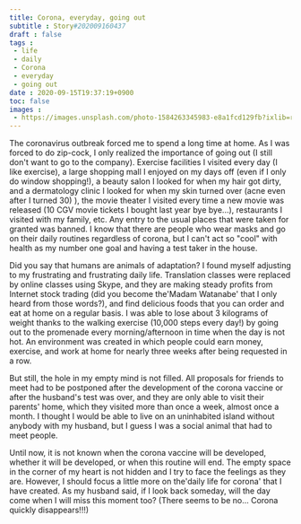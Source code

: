 ```yaml
---
title: Corona, everyday, going out
subtitle : Story#202009160437
draft : false
tags :
 - life
 - daily
 - Corona
 - everyday
 - going out
date : 2020-09-15T19:37:19+0900
toc: false
images : 
 - https://images.unsplash.com/photo-1584263345983-e8a1fcd129fb?ixlib=rb-1.2.1&q=80&fm=jpg&crop=entropy&cs=tinysrgb&w=1080&fit=max&ixid=eyJhcHBfaWQiOjE1NTU0OX0
---
```


The coronavirus outbreak forced me to spend a long time at home. As I was forced to do zip-cock, I only realized the importance of going out (I still don't want to go to the company). Exercise facilities I visited every day (I like exercise), a large shopping mall I enjoyed on my days off (even if I only do window shopping!), a beauty salon I looked for when my hair got dirty, and a dermatology clinic I looked for when my skin turned over (acne even after I turned 30) ), the movie theater I visited every time a new movie was released (10 CGV movie tickets I bought last year bye bye...), restaurants I visited with my family, etc. Any entry to the usual places that were taken for granted was banned. I know that there are people who wear masks and go on their daily routines regardless of corona, but I can't act so "cool" with health as my number one goal and having a test taker in the house.  

Did you say that humans are animals of adaptation? I found myself adjusting to my frustrating and frustrating daily life. Translation classes were replaced by online classes using Skype, and they are making steady profits from Internet stock trading (did you become the'Madam Watanabe' that I only heard from those words?), and find delicious foods that you can order and eat at home on a regular basis. I was able to lose about 3 kilograms of weight thanks to the walking exercise (10,000 steps every day!) by going out to the promenade every morning/afternoon in time when the day is not hot. An environment was created in which people could earn money, exercise, and work at home for nearly three weeks after being requested in a row.  

But still, the hole in my empty mind is not filled. All proposals for friends to meet had to be postponed after the development of the corona vaccine or after the husband's test was over, and they are only able to visit their parents' home, which they visited more than once a week, almost once a month. I thought I would be able to live on an uninhabited island without anybody with my husband, but I guess I was a social animal that had to meet people.  

Until now, it is not known when the corona vaccine will be developed, whether it will be developed, or when this routine will end. The empty space in the corner of my heart is not hidden and I try to face the feelings as they are. However, I should focus a little more on the'daily life for corona' that I have created. As my husband said, if I look back someday, will the day come when I will miss this moment too? (There seems to be no... Corona quickly disappears!!!)  

